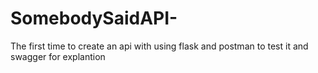# SomebodySaidAPI-
The first time to create an api with using flask and postman to test it and swagger for explantion
